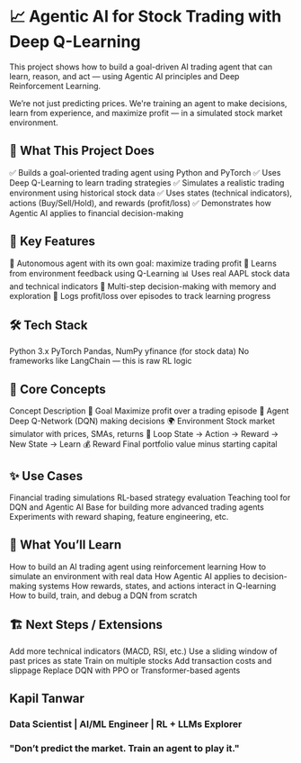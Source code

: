 # 📈 Agentic AI for Stock Trading with Deep Q-Learning

This project shows how to build a goal-driven AI trading agent that can learn, reason, and act — using Agentic AI principles and Deep Reinforcement Learning.

We’re not just predicting prices. We're training an agent to make decisions, learn from experience, and maximize profit — in a simulated stock market environment.

## 🧠 What This Project Does

✅ Builds a goal-oriented trading agent using Python and PyTorch
✅ Uses Deep Q-Learning to learn trading strategies
✅ Simulates a realistic trading environment using historical stock data
✅ Uses states (technical indicators), actions (Buy/Sell/Hold), and rewards (profit/loss)
✅ Demonstrates how Agentic AI applies to financial decision-making

## 🚀 Key Features

🧠 Autonomous agent with its own goal: maximize trading profit
🧮 Learns from environment feedback using Q-Learning
📊 Uses real AAPL stock data and technical indicators
🔁 Multi-step decision-making with memory and exploration
📜 Logs profit/loss over episodes to track learning progress

## 🛠️ Tech Stack

Python 3.x
PyTorch
Pandas, NumPy
yfinance (for stock data)
No frameworks like LangChain — this is raw RL logic

## 🧩 Core Concepts

Concept	Description
🎯 Goal	Maximize profit over a trading episode
🧠 Agent	Deep Q-Network (DQN) making decisions
🌍 Environment	Stock market simulator with prices, SMAs, returns
🔁 Loop	State → Action → Reward → New State → Learn
💰 Reward	Final portfolio value minus starting capital


## ✨ Use Cases

Financial trading simulations
RL-based strategy evaluation
Teaching tool for DQN and Agentic AI
Base for building more advanced trading agents
Experiments with reward shaping, feature engineering, etc.

## 🧠 What You’ll Learn

How to build an AI trading agent using reinforcement learning
How to simulate an environment with real data
How Agentic AI applies to decision-making systems
How rewards, states, and actions interact in Q-learning
How to build, train, and debug a DQN from scratch

## 🏗️ Next Steps / Extensions

Add more technical indicators (MACD, RSI, etc.)
Use a sliding window of past prices as state
Train on multiple stocks
Add transaction costs and slippage
Replace DQN with PPO or Transformer-based agents


## Kapil Tanwar
### Data Scientist | AI/ML Engineer | RL + LLMs Explorer

### "Don’t predict the market. Train an agent to play it."

